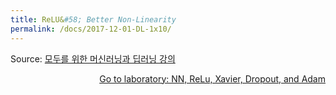 ```yaml
---
title: ReLU&#58; Better Non-Linearity
permalink: /docs/2017-12-01-DL-1x10/
---
```


Source: [모두를 위한 머신러닝과 딥러닝 강의](http://hunkim.github.io/ml/)
<script>
	embedPDF({url:'https://hunkim.github.io/ml/lec10.pdf'});
</script>
<a style="float:right" target="_blank" href="https://docs.google.com/presentation/d/1fuOqBNMLgUskKUzpEEDVPXrsByEGBpXW-zpHxyl-haY">Go to laboratory: NN, ReLu, Xavier, Dropout, and Adam</a>